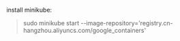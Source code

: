 install minikube:

> 

> sudo minikube start --image-repository='registry.cn-hangzhou.aliyuncs.com/google_containers'

